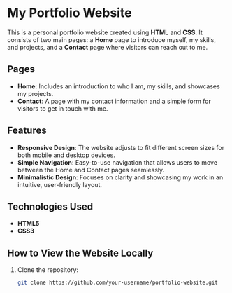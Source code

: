 # My Portfolio Website

This is a personal portfolio website created using **HTML** and **CSS**. It consists of two main pages: a **Home** page to introduce myself, my skills, and projects, and a **Contact** page where visitors can reach out to me.

## Pages

- **Home**: Includes an introduction to who I am, my skills, and showcases my projects.
- **Contact**: A page with my contact information and a simple form for visitors to get in touch with me.

## Features

- **Responsive Design**: The website adjusts to fit different screen sizes for both mobile and desktop devices.
- **Simple Navigation**: Easy-to-use navigation that allows users to move between the Home and Contact pages seamlessly.
- **Minimalistic Design**: Focuses on clarity and showcasing my work in an intuitive, user-friendly layout.

## Technologies Used

- **HTML5**
- **CSS3**

## How to View the Website Locally

1. Clone the repository:
   ```bash
   git clone https://github.com/your-username/portfolio-website.git
